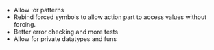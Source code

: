 * Allow :or patterns
* Rebind forced symbols to allow action part to access values without forcing.
* Better error checking and more tests
* Allow for private datatypes and funs

